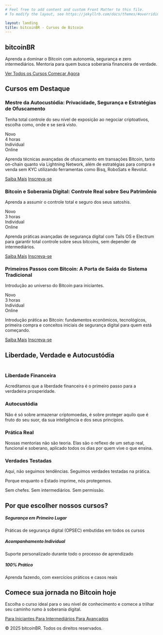```yaml
---
# Feel free to add content and custom Front Matter to this file.
# To modify the layout, see https://jekyllrb.com/docs/themes/#overriding-theme-defaults

layout: landing
title: bitcoinBR - Cursos de Bitcoin
---
```


<!-- Navigation Buttons -->
<div class="position-fixed top-0 end-0 p-3" style="z-index: 1000;">
    <div class="d-flex gap-2">
        <a href="/" class="btn btn-primary rounded-circle" title="Home">
            <i class="bi bi-house-fill"></i>
        </a>
        <a href="/cursos/" class="btn btn-primary rounded-circle" title="Cursos">
            <i class="bi bi-book-fill"></i>
        </a>
        <a href="/contato" class="btn btn-primary rounded-circle" title="Contato">
            <i class="bi bi-envelope-fill"></i>
        </a>
        <a href="/agenda" class="btn btn-primary rounded-circle" title="Agenda">
            <i class="bi bi-calendar-check-fill"></i>
        </a>
        <a href="https://wa.me/5511930501186?text=" class="btn btn-primary rounded-circle" title="WhatsApp" target="_blank" rel="noopener noreferrer">
            <i class="bi bi-whatsapp"></i>
        </a>
    </div>
</div>

<!-- Hero Section -->
<section class="hero">
    <div class="container">
        <div class="row align-items-center">
            <div class="col-lg-8">
                <h1 class="display-4 fw-bold mb-4">bitcoinBR</h1>
                <p class="lead mb-4">Aprenda a dominar o Bitcoin com autonomia, segurança e zero intermediários. Mentoria para quem busca soberania financeira de verdade.</p>
                <div class="d-flex gap-3 justify-content-center">
                    <a href="/cursos/" class="btn btn-light btn-lg">
                        <i class="bi bi-book-fill me-2"></i>Ver Todos os Cursos
                    </a>
                    <a href="/cursos/primeiros-passos/" class="btn btn-outline-light btn-lg">
                        <i class="bi bi-rocket-takeoff-fill me-2"></i>Começar Agora
                    </a>
                </div>
            </div>
        </div>
    </div>
</section>

<!-- Featured Course Section -->
<section class="py-5">
    <div class="container">
        <h2 class="section-title">Cursos em Destaque</h2>
        <div class="row g-4">
            <div class="col-lg-4">
                <div class="card feature-card h-100">
                    <div class="card-body">
                        <div class="d-flex justify-content-between align-items-start mb-3">
                            <div>
                                <h3 class="h4 mb-2">Mestre da Autocustódia: Privacidade, Segurança e Estratégias de Ofuscamento</h3>
                                <p class="text-muted mb-3">Tenha total controle do seu nível de exposição ao negociar criptoativos, escolha como, onde e se será visto.</p>
                            </div>
                            <span class="badge bg-primary">Novo</span>
                        </div>
                        <div class="d-flex gap-3 mb-4">
                            <div class="d-flex align-items-center">
                                <i class="bi bi-clock text-primary me-2"></i>
                                <span>4 horas</span>
                            </div>
                            <div class="d-flex align-items-center">
                                <i class="bi bi-person-check text-primary me-2"></i>
                                <span>Individual</span>
                            </div>
                            <div class="d-flex align-items-center">
                                <i class="bi bi-laptop text-primary me-2"></i>
                                <span>Online</span>
                            </div>
                        </div>
                        <p class="mb-4">Aprenda técnicas avançadas de ofuscamento em transações Bitcoin, tanto on-chain quanto via Lightning Network, além de estratégias para compra e venda sem KYC utilizando ferramentas como Bisq, RoboSats e Revolut.</p>
                        <div class="d-flex gap-2">
                            <a href="/cursos/mestre-autocustodia/" class="btn btn-outline-primary">Saiba Mais</a>
                            <a href="https://pay.kiwify.com.br/JhIXM92" class="btn btn-primary" target="_blank" rel="noopener noreferrer">
                                <i class="bi bi-credit-card me-2"></i>Inscreva-se
                            </a>
                        </div>
                    </div>
                </div>
            </div>
            <div class="col-lg-4">
                <div class="card feature-card h-100">
                    <div class="card-body">
                        <div class="d-flex justify-content-between align-items-start mb-3">
                            <div>
                                <h3 class="h4 mb-2">Bitcoin e Soberania Digital: Controle Real sobre Seu Patrimônio</h3>
                                <p class="text-muted mb-3">Aprenda a assumir o controle total e seguro dos seus satoshis.</p>
                            </div>
                            <span class="badge bg-primary">Novo</span>
                        </div>
                        <div class="d-flex gap-3 mb-4">
                            <div class="d-flex align-items-center">
                                <i class="bi bi-clock text-primary me-2"></i>
                                <span>3 horas</span>
                            </div>
                            <div class="d-flex align-items-center">
                                <i class="bi bi-person-check text-primary me-2"></i>
                                <span>Individual</span>
                            </div>
                            <div class="d-flex align-items-center">
                                <i class="bi bi-laptop text-primary me-2"></i>
                                <span>Online</span>
                            </div>
                        </div>
                        <p class="mb-4">Aprenda práticas avançadas de segurança digital com Tails OS e Electrum para garantir total controle sobre seus bitcoins, sem depender de intermediários.</p>
                        <div class="d-flex gap-2">
                            <a href="/cursos/soberania-digital/" class="btn btn-outline-primary">Saiba Mais</a>
                            <a href="https://pay.kiwify.com.br/muDY1bX" class="btn btn-primary" target="_blank" rel="noopener noreferrer">
                                <i class="bi bi-credit-card me-2"></i>Inscreva-se
                            </a>
                        </div>
                    </div>
                </div>
            </div>
            <div class="col-lg-4">
                <div class="card feature-card h-100">
                    <div class="card-body">
                        <div class="d-flex justify-content-between align-items-start mb-3">
                            <div>
                                <h3 class="h4 mb-2">Primeiros Passos com Bitcoin: A Porta de Saída do Sistema Tradicional</h3>
                                <p class="text-muted mb-3">Introdução ao universo do Bitcoin para iniciantes.</p>
                            </div>
                            <span class="badge bg-primary">Novo</span>
                        </div>
                        <div class="d-flex gap-3 mb-4">
                            <div class="d-flex align-items-center">
                                <i class="bi bi-clock text-primary me-2"></i>
                                <span>3 horas</span>
                            </div>
                            <div class="d-flex align-items-center">
                                <i class="bi bi-person-check text-primary me-2"></i>
                                <span>Individual</span>
                            </div>
                            <div class="d-flex align-items-center">
                                <i class="bi bi-laptop text-primary me-2"></i>
                                <span>Online</span>
                            </div>
                        </div>
                        <p class="mb-4">Introdução prática ao Bitcoin: fundamentos econômicos, tecnológicos, primeira compra e conceitos iniciais de segurança digital para quem está começando.</p>
                        <div class="d-flex gap-2">
                            <a href="/cursos/primeiros-passos/" class="btn btn-outline-primary">Saiba Mais</a>
                            <a href="https://pay.kiwify.com.br/eELr40t" class="btn btn-primary" target="_blank" rel="noopener noreferrer">
                                <i class="bi bi-credit-card me-2"></i>Inscreva-se
                            </a>
                        </div>
                    </div>
                </div>
            </div>
        </div>
    </div>
</section>

<!-- Manifesto Section -->
<section class="py-5 bg-dark text-white">
    <div class="container">
        <div class="row justify-content-center">
            <div class="col-lg-10">
                <div class="text-center mb-5">
                    <h2 class="display-4 fw-bold mb-3">Liberdade, Verdade e Autocustódia</h2>
                    <div class="divider mx-auto"></div>
                </div>
                <div class="row g-4">
                    <div class="col-md-6">
                        <div class="manifesto-card p-4 h-100">
                            <div class="d-flex align-items-start mb-3">
                                <i class="bi bi-shield-check text-primary fs-1 me-3"></i>
                                <div>
                                    <h3 class="h4 mb-3">Liberdade Financeira</h3>
                                    <p class="mb-0">Acreditamos que a liberdade financeira é o primeiro passo para a verdadeira prosperidade.</p>
                                </div>
                            </div>
                        </div>
                    </div>
                    <div class="col-md-6">
                        <div class="manifesto-card p-4 h-100">
                            <div class="d-flex align-items-start mb-3">
                                <i class="bi bi-key text-primary fs-1 me-3"></i>
                                <div>
                                    <h3 class="h4 mb-3">Autocustódia</h3>
                                    <p class="mb-0">Não é só sobre armazenar criptomoedas, é sobre proteger aquilo que é fruto do seu suor, da sua inteligência e dos seus princípios.</p>
                                </div>
                            </div>
                        </div>
                    </div>
                    <div class="col-md-6">
                        <div class="manifesto-card p-4 h-100">
                            <div class="d-flex align-items-start mb-3">
                                <i class="bi bi-check-circle text-primary fs-1 me-3"></i>
                                <div>
                                    <h3 class="h4 mb-3">Prática Real</h3>
                                    <p class="mb-0">Nossas mentorias não são teoria. Elas são o reflexo de um setup real, funcional e soberano, aplicado todos os dias por quem vive o que ensina.</p>
                                </div>
                            </div>
                        </div>
                    </div>
                    <div class="col-md-6">
                        <div class="manifesto-card p-4 h-100">
                            <div class="d-flex align-items-start mb-3">
                                <i class="bi bi-lightning text-primary fs-1 me-3"></i>
                                <div>
                                    <h3 class="h4 mb-3">Verdades Testadas</h3>
                                    <p class="mb-0">Aqui, não seguimos tendências. Seguimos verdades testadas na prática.</p>
                                </div>
                            </div>
                        </div>
                    </div>
                </div>
                <div class="text-center mt-5">
                    <div class="manifesto-highlight p-4 rounded">
                        <p class="display-6 fw-bold text-primary mb-3">Porque enquanto o Estado imprime, nós protegemos.</p>
                        <p class="lead mb-0">Sem chefes. Sem intermediários. Sem permissão.</p>
                    </div>
                </div>
            </div>
        </div>
    </div>
</section>

<style>
.manifesto-card {
    background: rgba(255, 255, 255, 0.05);
    border-radius: 1rem;
    transition: transform 0.3s ease, background-color 0.3s ease;
}

.manifesto-card:hover {
    transform: translateY(-5px);
    background: rgba(255, 255, 255, 0.1);
}

.manifesto-highlight {
    background: rgba(var(--bs-primary-rgb), 0.1);
    border: 1px solid rgba(var(--bs-primary-rgb), 0.2);
}

.divider {
    width: 100px;
    height: 4px;
    background: var(--bs-primary);
    border-radius: 2px;
}
</style>

<!-- Why Choose Us Section -->
<section class="py-5 bg-light">
    <div class="container">
        <h2 class="section-title text-center">Por que escolher nossos cursos?</h2>
        <div class="row g-4">
            <div class="col-md-4">
                <div class="card feature-card h-100">
                    <div class="card-body text-center">
                        <i class="bi bi-shield-check display-4 text-primary mb-3"></i>
                        <h5>Segurança em Primeiro Lugar</h5>
                        <p>Práticas de segurança digital (OPSEC) embutidas em todos os cursos</p>
                    </div>
                </div>
            </div>
            <div class="col-md-4">
                <div class="card feature-card h-100">
                    <div class="card-body text-center">
                        <i class="bi bi-person-check display-4 text-primary mb-3"></i>
                        <h5>Acompanhamento Individual</h5>
                        <p>Suporte personalizado durante todo o processo de aprendizado</p>
                    </div>
                </div>
            </div>
            <div class="col-md-4">
                <div class="card feature-card h-100">
                    <div class="card-body text-center">
                        <i class="bi bi-laptop display-4 text-primary mb-3"></i>
                        <h5>100% Prático</h5>
                        <p>Aprenda fazendo, com exercícios práticos e casos reais</p>
                    </div>
                </div>
            </div>
        </div>
    </div>
</section>

<!-- CTA Section -->
<section class="py-5 bg-primary text-white">
    <div class="container text-center">
        <h2 class="mb-4">Comece sua jornada no Bitcoin hoje</h2>
        <p class="lead mb-4">Escolha o curso ideal para o seu nível de conhecimento e comece a trilhar seu caminho rumo à soberania digital.</p>
        <div class="d-flex justify-content-center gap-3 flex-wrap">
            <a href="/cursos/primeiros-passos/" class="btn btn-light btn-lg">
                <i class="bi bi-1-circle me-2"></i>Para Iniciantes
            </a>
            <a href="/cursos/soberania-digital/" class="btn btn-light btn-lg">
                <i class="bi bi-2-circle me-2"></i>Para Intermediários
            </a>
            <a href="/cursos/mestre-autocustodia/" class="btn btn-light btn-lg">
                <i class="bi bi-3-circle me-2"></i>Para Avançados
            </a>
        </div>
    </div>
</section>

<!-- Footer -->
<footer class="py-4 bg-dark text-white">
    <div class="container text-center">
        <p class="mb-0">© 2025 bitcoinBR. Todos os direitos reservados.</p>
    </div>
</footer>
